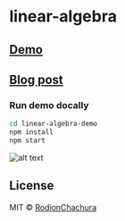 # linear-algebra
> 

## [Demo](https://rodionchachura.github.io/linear-algebra/)

## [Blog post](https://geekrodion.com/blog/linear-algebra)

### Run demo docally
```bash
cd linear-algebra-demo
npm install
npm start
```

![alt text](https://cdn-images-1.medium.com/max/800/1*4yaaTk2eqnmn19nyorh-HA.png)

## License

MIT © [RodionChachura](https://geekrodion.com)
